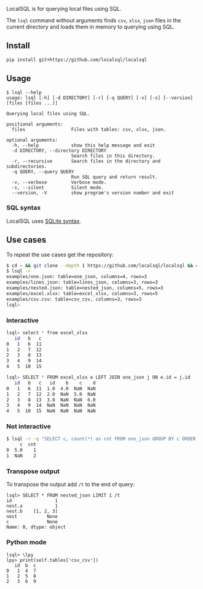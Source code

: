 LocalSQL is for querying local files using SQL. 

The `lsql` command without arguments finds `csv`, `xlsx`, `json` files in the current directory
and loads them in memory to querying using SQL.

## Install
```bash
pip install git+https://github.com/localsql/localsql
```

## Usage

```
$ lsql --help
usage: lsql [-h] [-d DIRECTORY] [-r] [-q QUERY] [-v] [-s] [--version] [files [files ...]]

Querying local files using SQL.

positional arguments:
  files                 Files with tables: csv, xlsx, json.

optional arguments:
  -h, --help            show this help message and exit
  -d DIRECTORY, --directory DIRECTORY
                        Search files in this directory.
  -r, --recursive       Search files in the directory and subdirectories.
  -q QUERY, --query QUERY
                        Run SQL query and return result.
  -v, --verbose         Verbose mode.
  -s, --silent          Silent mode.
  --version, -V         show program's version number and exit

```

### SQL syntax
LocalSQL uses [SQLite syntax](http://www.sqlite.org/lang.html).

## Use cases
To repeat the use cases get the repository:
```bash
$ cd ~ && git clone --depth 1 https://github.com/localsql/localsql && cd localsql
$ lsql -r
examples/one.json: table=one_json, columns=4, rows=3
examples/lines.json: table=lines_json, columns=3, rows=3
examples/nested.json: table=nested_json, columns=5, rows=3
examples/excel.xlsx: table=excel_xlsx, columns=3, rows=5
examples/csv.csv: table=csv_csv, columns=3, rows=3
lsql>
```

### Interactive
```bash
lsql> select * from excel_xlsx
   id   b   c
0   1   6  11
1   2   7  12
2   3   8  13
3   4   9  14
4   5  10  15

lsql> SELECT * FROM excel_xlsx e LEFT JOIN one_json j ON e.id = j.id
   id   b   c   id    b    c    d
0   1   6  11  1.0  4.0  NaN  NaN
1   2   7  12  2.0  NaN  5.0  NaN
2   3   8  13  3.0  NaN  NaN  6.0
3   4   9  14  NaN  NaN  NaN  NaN
4   5  10  15  NaN  NaN  NaN  NaN
```
### Not interactive
```bash
$ lsql -r -q "SELECT c, count(*) as cnt FROM one_json GROUP BY c ORDER BY 1 ASC NULLS LAST" -s                                                                                    
     c  cnt
0  5.0    1
1  NaN    2
```

### Transpose output
To transpose the output add `/t` to the end of query:
```
lsql> SELECT * FROM nested_json LIMIT 1 /t                                                                                                                                           
id                1
nest.a            1
nest.b    [1, 2, 3]
nest           None
c              None
Name: 0, dtype: object

```

### Python mode
```
lsql> \lpy                                                                                                                                                                          
lpy> print(self.tables['csv_csv'])                                                                                                                                                  
   id  b  c
0   1  4  7
1   2  5  8
2   3  6  9
```